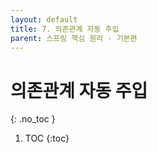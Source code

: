 ```yaml
---
layout: default
title: 7. 의존관계 자동 주입
parent: 스프링 핵심 원리 - 기본편
---
```


# 의존관계 자동 주입
{: .no_toc }

1. TOC
{:toc}